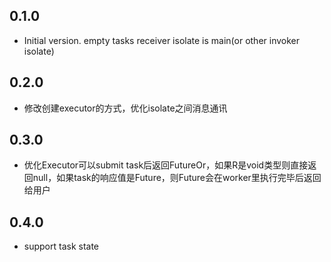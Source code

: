 ## 0.1.0

- Initial version. empty tasks receiver isolate is main(or other invoker isolate)


## 0.2.0

- 修改创建executor的方式，优化isolate之间消息通讯

## 0.3.0

- 优化Executor可以submit task后返回FutureOr<R>，如果R是void类型则直接返回null，如果task的响应值是Future，则Future会在worker里执行完毕后返回给用户

## 0.4.0

- support task state